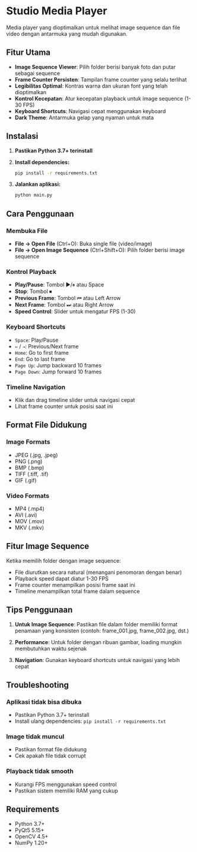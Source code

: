 # Studio Media Player

Media player yang dioptimalkan untuk melihat image sequence dan file video dengan antarmuka yang mudah digunakan.

## Fitur Utama

- **Image Sequence Viewer**: Pilih folder berisi banyak foto dan putar sebagai sequence
- **Frame Counter Persisten**: Tampilan frame counter yang selalu terlihat
- **Legibilitas Optimal**: Kontras warna dan ukuran font yang telah dioptimalkan
- **Kontrol Kecepatan**: Atur kecepatan playback untuk image sequence (1-30 FPS)
- **Keyboard Shortcuts**: Navigasi cepat menggunakan keyboard
- **Dark Theme**: Antarmuka gelap yang nyaman untuk mata

## Instalasi

1. **Pastikan Python 3.7+ terinstall**

2. **Install dependencies:**
   ```bash
   pip install -r requirements.txt
   ```

3. **Jalankan aplikasi:**
   ```bash
   python main.py
   ```

## Cara Penggunaan

### Membuka File
- **File → Open File** (Ctrl+O): Buka single file (video/image)
- **File → Open Image Sequence** (Ctrl+Shift+O): Pilih folder berisi image sequence

### Kontrol Playback
- **Play/Pause**: Tombol ▶/⏸ atau Space
- **Stop**: Tombol ⏹
- **Previous Frame**: Tombol ⏮ atau Left Arrow
- **Next Frame**: Tombol ⏭ atau Right Arrow
- **Speed Control**: Slider untuk mengatur FPS (1-30)

### Keyboard Shortcuts
- `Space`: Play/Pause
- `←` / `→`: Previous/Next frame
- `Home`: Go to first frame
- `End`: Go to last frame
- `Page Up`: Jump backward 10 frames
- `Page Down`: Jump forward 10 frames

### Timeline Navigation
- Klik dan drag timeline slider untuk navigasi cepat
- Lihat frame counter untuk posisi saat ini

## Format File Didukung

### Image Formats
- JPEG (.jpg, .jpeg)
- PNG (.png)
- BMP (.bmp)
- TIFF (.tiff, .tif)
- GIF (.gif)

### Video Formats
- MP4 (.mp4)
- AVI (.avi)
- MOV (.mov)
- MKV (.mkv)

## Fitur Image Sequence

Ketika memilih folder dengan image sequence:
- File diurutkan secara natural (menangani penomoran dengan benar)
- Playback speed dapat diatur 1-30 FPS
- Frame counter menampilkan posisi frame saat ini
- Timeline menampilkan total frame dalam sequence

## Tips Penggunaan

1. **Untuk Image Sequence**: Pastikan file dalam folder memiliki format penamaan yang konsisten (contoh: frame_001.jpg, frame_002.jpg, dst.)

2. **Performance**: Untuk folder dengan ribuan gambar, loading mungkin membutuhkan waktu sejenak

3. **Navigation**: Gunakan keyboard shortcuts untuk navigasi yang lebih cepat

## Troubleshooting

### Aplikasi tidak bisa dibuka
- Pastikan Python 3.7+ terinstall
- Install ulang dependencies: `pip install -r requirements.txt`

### Image tidak muncul
- Pastikan format file didukung
- Cek apakah file tidak corrupt

### Playback tidak smooth
- Kurangi FPS menggunakan speed control
- Pastikan sistem memiliki RAM yang cukup

## Requirements

- Python 3.7+
- PyQt5 5.15+
- OpenCV 4.5+
- NumPy 1.20+
